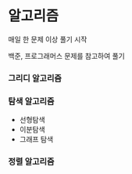 # 알고리즘
 매일 한 문제 이상 풀기 시작
 
 백준, 프로그래머스 문제를 참고하여 풀기

### 그리디 알고리즘

### 탐색 알고리즘

- 선형탐색
- 이분탐색
- 그래프 탐색

### 정렬 알고리즘
